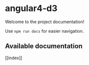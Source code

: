 # angular4-d3

Welcome to the project documentation!

Use `npm run docs` for easier navigation.

## Available documentation

[[index]]
